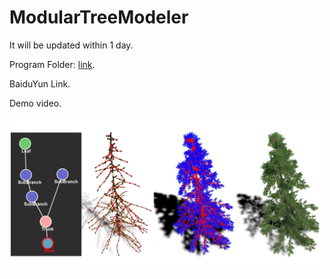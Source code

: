 # ModularTreeModeler


It will be updated within 1 day.

Program Folder: [link](https://github.com/RyuZhihao123/Modular-Tree-Modeler-25/tree/main/GraphTreeModeler).

BaiduYun Link.

Demo video.


<img src="https://github.com/RyuZhihao123/RyuZhihao123.github.io/blob/main/images/project_graphtree.png" alt="Teaser" style="width:500px;"/>


